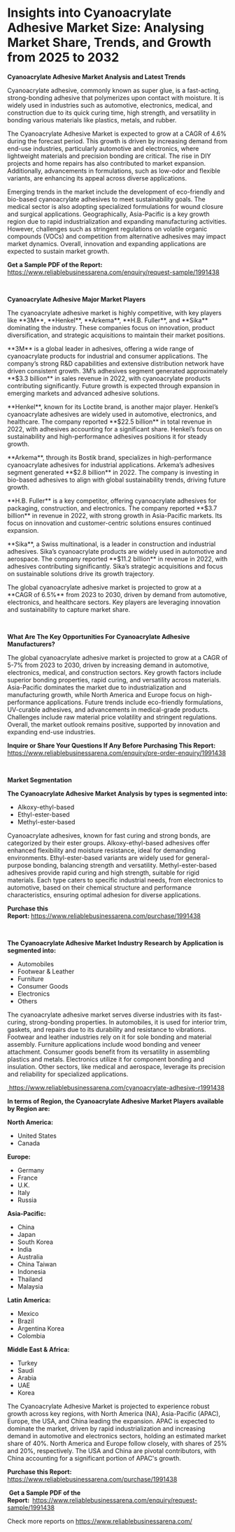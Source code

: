 <p><h1>Insights into Cyanoacrylate Adhesive Market Size: Analysing Market Share, Trends, and Growth from 2025 to 2032</h1></p><p><strong>Cyanoacrylate Adhesive Market Analysis and Latest Trends</strong></p>
<p><p>Cyanoacrylate adhesive, commonly known as super glue, is a fast-acting, strong-bonding adhesive that polymerizes upon contact with moisture. It is widely used in industries such as automotive, electronics, medical, and construction due to its quick curing time, high strength, and versatility in bonding various materials like plastics, metals, and rubber.</p><p>The Cyanoacrylate Adhesive Market is expected to grow at a CAGR of 4.6% during the forecast period. This growth is driven by increasing demand from end-use industries, particularly automotive and electronics, where lightweight materials and precision bonding are critical. The rise in DIY projects and home repairs has also contributed to market expansion. Additionally, advancements in formulations, such as low-odor and flexible variants, are enhancing its appeal across diverse applications.</p><p>Emerging trends in the market include the development of eco-friendly and bio-based cyanoacrylate adhesives to meet sustainability goals. The medical sector is also adopting specialized formulations for wound closure and surgical applications. Geographically, Asia-Pacific is a key growth region due to rapid industrialization and expanding manufacturing activities. However, challenges such as stringent regulations on volatile organic compounds (VOCs) and competition from alternative adhesives may impact market dynamics. Overall, innovation and expanding applications are expected to sustain market growth.</p></p>
<p><strong>Get a Sample PDF of the Report:&nbsp;</strong> <a href="https://www.reliablebusinessarena.com/enquiry/request-sample/1991438?utm_campaign=1835&utm_medium=2&utm_source=Github&utm_content=ia&utm_term=25012025&utm_id=cyanoacrylate-adhesive">https://www.reliablebusinessarena.com/enquiry/request-sample/1991438</a></p>
<p>&nbsp;</p>
<p><strong>Cyanoacrylate Adhesive Major Market Players</strong></p>
<p><p>The cyanoacrylate adhesive market is highly competitive, with key players like **3M**, **Henkel**, **Arkema**, **H.B. Fuller**, and **Sika** dominating the industry. These companies focus on innovation, product diversification, and strategic acquisitions to maintain their market positions.</p><p>**3M** is a global leader in adhesives, offering a wide range of cyanoacrylate products for industrial and consumer applications. The company’s strong R&D capabilities and extensive distribution network have driven consistent growth. 3M’s adhesives segment generated approximately **$3.3 billion** in sales revenue in 2022, with cyanoacrylate products contributing significantly. Future growth is expected through expansion in emerging markets and advanced adhesive solutions.</p><p>**Henkel**, known for its Loctite brand, is another major player. Henkel’s cyanoacrylate adhesives are widely used in automotive, electronics, and healthcare. The company reported **$22.5 billion** in total revenue in 2022, with adhesives accounting for a significant share. Henkel’s focus on sustainability and high-performance adhesives positions it for steady growth.</p><p>**Arkema**, through its Bostik brand, specializes in high-performance cyanoacrylate adhesives for industrial applications. Arkema’s adhesives segment generated **$2.8 billion** in 2022. The company is investing in bio-based adhesives to align with global sustainability trends, driving future growth.</p><p>**H.B. Fuller** is a key competitor, offering cyanoacrylate adhesives for packaging, construction, and electronics. The company reported **$3.7 billion** in revenue in 2022, with strong growth in Asia-Pacific markets. Its focus on innovation and customer-centric solutions ensures continued expansion.</p><p>**Sika**, a Swiss multinational, is a leader in construction and industrial adhesives. Sika’s cyanoacrylate products are widely used in automotive and aerospace. The company reported **$11.2 billion** in revenue in 2022, with adhesives contributing significantly. Sika’s strategic acquisitions and focus on sustainable solutions drive its growth trajectory.</p><p>The global cyanoacrylate adhesive market is projected to grow at a **CAGR of 6.5%** from 2023 to 2030, driven by demand from automotive, electronics, and healthcare sectors. Key players are leveraging innovation and sustainability to capture market share.</p></p>
<p>&nbsp;</p>
<p><strong>What Are The Key Opportunities For Cyanoacrylate Adhesive Manufacturers?</strong></p>
<p><p>The global cyanoacrylate adhesive market is projected to grow at a CAGR of 5-7% from 2023 to 2030, driven by increasing demand in automotive, electronics, medical, and construction sectors. Key growth factors include superior bonding properties, rapid curing, and versatility across materials. Asia-Pacific dominates the market due to industrialization and manufacturing growth, while North America and Europe focus on high-performance applications. Future trends include eco-friendly formulations, UV-curable adhesives, and advancements in medical-grade products. Challenges include raw material price volatility and stringent regulations. Overall, the market outlook remains positive, supported by innovation and expanding end-use industries.</p></p>
<p><strong>Inquire or Share Your Questions If Any Before Purchasing This Report:</strong> <a href="https://www.reliablebusinessarena.com/enquiry/pre-order-enquiry/1991438?utm_campaign=1835&utm_medium=2&utm_source=Github&utm_content=ia&utm_term=25012025&utm_id=cyanoacrylate-adhesive">https://www.reliablebusinessarena.com/enquiry/pre-order-enquiry/1991438</a></p>
<p>&nbsp;</p>
<p><strong>Market Segmentation</strong></p>
<p><strong>The Cyanoacrylate Adhesive Market Analysis by types is segmented into:</strong></p>
<p><ul><li>Alkoxy-ethyl-based</li><li>Ethyl-ester-based</li><li>Methyl-ester-based</li></ul></p>
<p><p>Cyanoacrylate adhesives, known for fast curing and strong bonds, are categorized by their ester groups. Alkoxy-ethyl-based adhesives offer enhanced flexibility and moisture resistance, ideal for demanding environments. Ethyl-ester-based variants are widely used for general-purpose bonding, balancing strength and versatility. Methyl-ester-based adhesives provide rapid curing and high strength, suitable for rigid materials. Each type caters to specific industrial needs, from electronics to automotive, based on their chemical structure and performance characteristics, ensuring optimal adhesion for diverse applications.</p></p>
<p><strong>Purchase this Report:&nbsp;</strong><a href="https://www.reliablebusinessarena.com/purchase/1991438?utm_campaign=1835&utm_medium=2&utm_source=Github&utm_content=ia&utm_term=25012025&utm_id=cyanoacrylate-adhesive">https://www.reliablebusinessarena.com/purchase/1991438</a></p>
<p>&nbsp;</p>
<p><strong>The Cyanoacrylate Adhesive Market Industry Research by Application is segmented into:</strong></p>
<p><ul><li>Automobiles</li><li>Footwear & Leather</li><li>Furniture</li><li>Consumer Goods</li><li>Electronics</li><li>Others</li></ul></p>
<p><p>The cyanoacrylate adhesive market serves diverse industries with its fast-curing, strong-bonding properties. In automobiles, it is used for interior trim, gaskets, and repairs due to its durability and resistance to vibrations. Footwear and leather industries rely on it for sole bonding and material assembly. Furniture applications include wood bonding and veneer attachment. Consumer goods benefit from its versatility in assembling plastics and metals. Electronics utilize it for component bonding and insulation. Other sectors, like medical and aerospace, leverage its precision and reliability for specialized applications.</p></p>
<p><a href="https://www.reliablebusinessarena.com/cyanoacrylate-adhesive-r1991438?utm_campaign=1835&utm_medium=2&utm_source=Github&utm_content=ia&utm_term=25012025&utm_id=cyanoacrylate-adhesive">&nbsp;https://www.reliablebusinessarena.com/cyanoacrylate-adhesive-r1991438</a></p>
<p><strong>In terms of Region, the Cyanoacrylate Adhesive Market Players available by Region are:</strong></p>
<p>
    <p> <strong> North America: </strong>
        <ul>
            <li>United States</li>
            <li>Canada</li>
        </ul>
        </p> 
    <p> <strong> Europe: </strong>
        <ul>
            <li>Germany</li>
            <li>France</li>
            <li>U.K.</li>
            <li>Italy</li>
            <li>Russia</li>
        </ul>
        </p> 
    <p> <strong> Asia-Pacific: </strong>
        <ul>
            <li>China</li>
            <li>Japan</li>
            <li>South Korea</li>
            <li>India</li>
            <li>Australia</li>
            <li>China Taiwan</li>
            <li>Indonesia</li>
            <li>Thailand</li>
            <li>Malaysia</li>
        </ul>
        </p> 
    <p> <strong> Latin America: </strong>
        <ul>
            <li>Mexico</li>
            <li>Brazil</li>
            <li>Argentina Korea</li>
            <li>Colombia</li>
        </ul>
        </p> 
    <p> <strong> Middle East & Africa: </strong>
        <ul>
            <li>Turkey</li>
            <li>Saudi</li>
            <li>Arabia</li>
            <li>UAE</li>
            <li>Korea</li>
        </ul>
    </p>
    </p>
<p><p>The Cyanoacrylate Adhesive Market is projected to experience robust growth across key regions, with North America (NA), Asia-Pacific (APAC), Europe, the USA, and China leading the expansion. APAC is expected to dominate the market, driven by rapid industrialization and increasing demand in automotive and electronics sectors, holding an estimated market share of 40%. North America and Europe follow closely, with shares of 25% and 20%, respectively. The USA and China are pivotal contributors, with China accounting for a significant portion of APAC's growth.</p></p>
<p><strong>Purchase this Report: </strong><a href="https://www.reliablebusinessarena.com/purchase/1991438?utm_campaign=1835&utm_medium=2&utm_source=Github&utm_content=ia&utm_term=25012025&utm_id=cyanoacrylate-adhesive">https://www.reliablebusinessarena.com/purchase/1991438</a></p>
<p>&nbsp;<strong>Get a Sample PDF of the Report:&nbsp;&nbsp;</strong><a href="https://www.reliablebusinessarena.com/enquiry/request-sample/1991438?utm_campaign=1835&utm_medium=2&utm_source=Github&utm_content=ia&utm_term=25012025&utm_id=cyanoacrylate-adhesive">https://www.reliablebusinessarena.com/enquiry/request-sample/1991438</a></p>
<p><strong></strong></p>
<p>Check more reports on <a href="https://www.reliablebusinessarena.com/?utm_campaign=1835&utm_medium=2&utm_source=Github&utm_content=ia&utm_term=25012025&utm_id=cyanoacrylate-adhesive">https://www.reliablebusinessarena.com/</a></p>